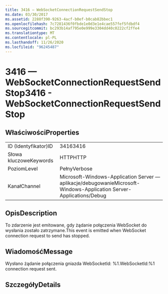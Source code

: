 ```yaml
---
title: 3416 — WebSocketConnectionRequestSendStop
ms.date: 03/30/2017
ms.assetid: 2288f390-9263-4acf-b0ef-b0cab82bbec1
ms.openlocfilehash: 7c7281436f0fbde1e0d3e1e4cae557fef5fdbdf4
ms.sourcegitcommit: bc293b14af795e0e999e3304dd40c0222cf2ffe4
ms.translationtype: MT
ms.contentlocale: pl-PL
ms.lasthandoff: 11/26/2020
ms.locfileid: "96245487"
---
```

# <a name="3416---websocketconnectionrequestsendstop"></a><span data-ttu-id="c02ee-102">3416 — WebSocketConnectionRequestSendStop</span><span class="sxs-lookup"><span data-stu-id="c02ee-102">3416 - WebSocketConnectionRequestSendStop</span></span>

## <a name="properties"></a><span data-ttu-id="c02ee-103">Właściwości</span><span class="sxs-lookup"><span data-stu-id="c02ee-103">Properties</span></span>  
  
|||  
|-|-|  
|<span data-ttu-id="c02ee-104">ID (Identyfikator)</span><span class="sxs-lookup"><span data-stu-id="c02ee-104">ID</span></span>|<span data-ttu-id="c02ee-105">3416</span><span class="sxs-lookup"><span data-stu-id="c02ee-105">3416</span></span>|  
|<span data-ttu-id="c02ee-106">Słowa kluczowe</span><span class="sxs-lookup"><span data-stu-id="c02ee-106">Keywords</span></span>|<span data-ttu-id="c02ee-107">HTTP</span><span class="sxs-lookup"><span data-stu-id="c02ee-107">HTTP</span></span>|  
|<span data-ttu-id="c02ee-108">Poziom</span><span class="sxs-lookup"><span data-stu-id="c02ee-108">Level</span></span>|<span data-ttu-id="c02ee-109">Pełny</span><span class="sxs-lookup"><span data-stu-id="c02ee-109">Verbose</span></span>|  
|<span data-ttu-id="c02ee-110">Kanał</span><span class="sxs-lookup"><span data-stu-id="c02ee-110">Channel</span></span>|<span data-ttu-id="c02ee-111">Microsoft-Windows-Application Server — aplikacje/debugowanie</span><span class="sxs-lookup"><span data-stu-id="c02ee-111">Microsoft-Windows-Application Server-Applications/Debug</span></span>|  
  
## <a name="description"></a><span data-ttu-id="c02ee-112">Opis</span><span class="sxs-lookup"><span data-stu-id="c02ee-112">Description</span></span>  

 <span data-ttu-id="c02ee-113">To zdarzenie jest emitowane, gdy żądanie połączenia WebSocket do wysłania zostało zatrzymane.</span><span class="sxs-lookup"><span data-stu-id="c02ee-113">This event is emitted when WebSocket connection request to send has stopped.</span></span>  
  
## <a name="message"></a><span data-ttu-id="c02ee-114">Wiadomość</span><span class="sxs-lookup"><span data-stu-id="c02ee-114">Message</span></span>  

 <span data-ttu-id="c02ee-115">Wysłano żądanie połączenia gniazda WebSocketId: %1.</span><span class="sxs-lookup"><span data-stu-id="c02ee-115">WebSocketId:%1 connection request sent.</span></span>  
  
## <a name="details"></a><span data-ttu-id="c02ee-116">Szczegóły</span><span class="sxs-lookup"><span data-stu-id="c02ee-116">Details</span></span>
